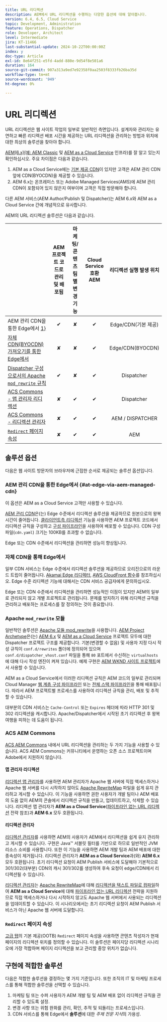 ```yaml
---
title: URL 리디렉션
description: AEM에서 URL 리디렉션을 수행하는 다양한 옵션에 대해 알아봅니다.
version: 6.4, 6.5, Cloud Service
topic: Development, Administration
feature: Operations, Dispatcher
role: Developer, Architect
level: Intermediate
jira: KT-11466
last-substantial-update: 2024-10-22T00:00:00Z
index: y
doc-type: Article
exl-id: 8e64f251-e5fd-4add-880e-9d54f8e501a6
duration: 164
source-git-commit: 907a313a9ed7e92358f0aa2503f8333fb26ba35d
workflow-type: tm+mt
source-wordcount: '949'
ht-degree: 0%

---
```


# URL 리디렉션

URL 리디렉션은 웹 사이트 작업의 일부로 일반적인 측면입니다. 설계자와 관리자는 유연하고 빠른 리디렉션 배포 시간을 제공하는 URL 리디렉션을 관리하는 방법과 위치에 대한 최상의 솔루션을 찾아야 합니다.

[AEM(6.x)(예: AEM Classic](https://experienceleague.adobe.com/en/docs/experience-manager-learn/dispatcher-tutorial/chapter-2) 및 [AEM as a Cloud Service](https://experienceleague.adobe.com/en/docs/experience-manager-cloud-service/content/overview/architecture) 인프라)를 잘 알고 있는지 확인하십시오. 주요 차이점은 다음과 같습니다.

1. AEM as a Cloud Service에는 [기본 제공 CDN](https://experienceleague.adobe.com/en/docs/experience-manager-cloud-service/content/implementing/content-delivery/cdn)이 있지만 고객은 AEM 관리 CDN 앞에 CDN(BYOCDN)을 제공할 수 있습니다.
1. AEM 6.x는 온프레미스 또는 Adobe Managed Services(AMS)에 AEM 관리 CDN이 포함되어 있지 않은지 여부이며 고객은 직접 방문해야 합니다.

다른 AEM 서비스(AEM Author/Publish 및 Dispatcher)는 AEM 6.x와 AEM as a Cloud Service 간에 개념적으로 유사합니다.

AEM의 URL 리디렉션 솔루션은 다음과 같습니다.

|                                                   | AEM 프로젝트 코드로 관리 및 배포됨 | 마케팅/콘텐츠 팀별 변경 기능 | Cloud Service 호환 AEM | 리디렉션 실행 발생 위치 |
|---------------------------------------------------|:-----------------------:|:---------------------:|:---------------------:| :---------------------:|
| AEM 관리 CDN을 통한 Edge에서 [1}](#at-edge-via-aem-managed-cdn) | ✔ | ✘ | ✔ | Edge/CDN(기본 제공) |
| [자체 CDN(BYOCDN) 가져오기를 통한 Edge에서](#at-edge-via-bring-your-own-cdn) | ✘ | ✘ | ✔ | Edge/CDN(BYOCDN) |
| [Dispatcher 구성으로서의 Apache `mod_rewrite` 규칙](#apache-mod_rewrite-module) | ✔ | ✘ | ✔ | Dispatcher |
| [ACS Commons - 맵 관리자 리디렉션](#redirect-map-manager) | ✘ | ✔ | ✔ | Dispatcher |
| [ACS Commons - 리디렉션 관리자](#redirect-manager) | ✘ | ✔ | ✔ | AEM / DISPATCHER |
| [`Redirect` 페이지 속성](#the-redirect-page-property) | ✘ | ✔ | ✔ | AEM |


## 솔루션 옵션

다음은 웹 사이트 방문자의 브라우저에 근접한 순서로 제공되는 솔루션 옵션입니다.

### AEM 관리 CDN을 통한 Edge에서 {#at-edge-via-aem-managed-cdn}

이 옵션은 AEM as a Cloud Service 고객만 사용할 수 있습니다.

[AEM 관리 CDN](https://experienceleague.adobe.com/en/docs/experience-manager-cloud-service/content/implementing/content-delivery/cdn)은(는) Edge 수준에서 리디렉션 솔루션을 제공하므로 원본으로의 왕복 시간이 줄어듭니다. [클라이언트측 리디렉션](https://experienceleague.adobe.com/en/docs/experience-manager-cloud-service/content/implementing/content-delivery/cdn-configuring-traffic#client-side-redirectors) 기능을 사용하면 AEM 프로젝트 코드에서 리디렉션 규칙을 구성하고 [구성 파이프라인](https://experienceleague.adobe.com/en/docs/experience-manager-learn/cloud-service/security/traffic-filter-and-waf-rules/how-to-setup#deploy-rules-through-cloud-manager)을 사용하여 배포할 수 있습니다. CDN 구성 파일(`cdn.yaml`) 크기는 100KB를 초과할 수 없습니다.

Edge 또는 CDN 수준에서 리디렉션을 관리하면 성능이 향상됩니다.

### 자체 CDN을 통해 Edge에서

일부 CDN 서비스는 Edge 수준에서 리디렉션 솔루션을 제공하므로 오리진으로의 라운드 트립이 줄어듭니다. [Akamai Edge 리디렉터](https://techdocs.akamai.com/cloudlets/docs/what-edge-redirector), [AWS CloudFront 함수](https://docs.aws.amazon.com/AmazonCloudFront/latest/DeveloperGuide/cloudfront-functions.html)를 참조하십시오. Edge 수준 리디렉션 기능에 대해서는 CDN 서비스 공급자에게 문의하십시오.

Edge 또는 CDN 수준에서 리디렉션을 관리하면 성능적인 이점이 있지만 AEM의 일부로 관리되지 않고 개별 프로젝트로 관리됩니다. 문제를 방지하기 위해 리디렉션 규칙을 관리하고 배포하는 프로세스를 잘 정의하는 것이 중요합니다.


### Apache `mod_rewrite` 모듈

일반적인 솔루션은 [Apache 모듈 mod_rewrite](https://httpd.apache.org/docs/current/mod/mod_rewrite.html)을 사용합니다. [AEM Project Archetype](https://github.com/adobe/aem-project-archetype)은(는) [AEM 6.x](https://github.com/adobe/aem-project-archetype/tree/develop/src/main/archetype/dispatcher.ams#file-structure) 및 [AEM as a Cloud Service](https://github.com/adobe/aem-project-archetype/tree/develop/src/main/archetype/dispatcher.cloud#file-structure) 프로젝트 모두에 대한 Dispatcher 프로젝트 구조를 제공합니다. 기본(변경할 수 없음) 및 사용자 지정 다시 작성 규칙이 `conf.d/rewrites` 폴더에 정의되어 있으며 `conf.d/dispatcher_vhost.conf` 파일을 통해 `80` 포트에서 수신하는 `virtualhosts`에 대해 다시 작성 엔진이 켜져 있습니다. 예제 구현은 [AEM WKND 사이트 프로젝트](https://github.com/adobe/aem-guides-wknd/tree/main/dispatcher/src/conf.d/rewrites)에서 사용할 수 있습니다.

AEM as a Cloud Service에서 이러한 리디렉션 규칙은 AEM 코드의 일부로 관리되며 Cloud Manager [웹 계층 구성 파이프라인](https://experienceleague.adobe.com/en/docs/experience-manager-cloud-service/content/implementing/using-cloud-manager/cicd-pipelines/introduction-ci-cd-pipelines) 또는 [전체 스택 파이프라인](https://experienceleague.adobe.com/en/docs/experience-manager-cloud-service/content/implementing/using-cloud-manager/cicd-pipelines/introduction-ci-cd-pipelines)을 통해 배포됩니다. 따라서 AEM 프로젝트별 프로세스를 사용하여 리디렉션 규칙을 관리, 배포 및 추적할 수 있습니다.

대부분의 CDN 서비스는 `Cache-Control` 또는 `Expires` 헤더에 따라 HTTP 301 및 302 리디렉션을 캐시합니다. Apache/Dispatcher에서 시작된 초기 리디렉션 후 왕복 여행을 피하는 데 도움이 됩니다.


### ACS AEM Commons

[ACS AEM Commons](https://adobe-consulting-services.github.io/acs-aem-commons/) 내에서 URL 리디렉션을 관리하는 두 가지 기능을 사용할 수 있습니다. ACS AEM Commons는 커뮤니티에서 운영하는 오픈 소스 프로젝트이며 Adobe에서 지원하지 않습니다.

#### 맵 관리자 리디렉션

[리디렉션 맵 관리자](https://adobe-consulting-services.github.io/acs-aem-commons/features/redirect-map-manager/index.html)를 사용하면 AEM 관리자가 Apache 웹 서버에 직접 액세스하거나 Apache 웹 서버를 다시 시작하지 않아도 [Apache RewriteMap](https://httpd.apache.org/docs/2.4/rewrite/rewritemap.html) 파일을 쉽게 유지 관리하고 게시할 수 있습니다. 이 기능을 사용하면 권한 사용자가 개발 팀이나 AEM 배포의 도움 없이 AEM의 콘솔에서 리디렉션 규칙을 만들고, 업데이트하고, 삭제할 수 있습니다. 리디렉션 맵 관리자가 **AEM as a Cloud Service**([파이프라인 없는 URL 리디렉션](https://experienceleague.adobe.com/en/docs/experience-manager-cloud-service/content/implementing/content-delivery/pipeline-free-url-redirects) 전략 참조)과 **AEM 6.x** 모두 호환됩니다.

#### 리디렉션 관리자

[리디렉션 관리자](https://adobe-consulting-services.github.io/acs-aem-commons/features/redirect-manager/index.html)를 사용하면 AEM의 사용자가 AEM에서 리디렉션을 쉽게 유지 관리하고 게시할 수 있습니다. 구현은 Java™ 서블릿 필터를 기반으로 하므로 일반적인 JVM 리소스 소비를 사용합니다. 또한 이 기능을 사용하면 AEM 개발 팀과 AEM 배포에 대한 종속성이 제거됩니다. 리디렉션 관리자가 **AEM as a Cloud Service**&#x200B;과(와) **AEM 6.x** 모두 호환됩니다. 초기 리디렉션 요청이 AEM Publish 서비스에 도달해야 기본적으로 301/302(대부분) CDN의 캐시 301/302를 생성하여 후속 요청이 edge/CDN에서 리디렉션될 수 있습니다.

[리디렉션 관리자](https://adobe-consulting-services.github.io/acs-aem-commons/features/redirect-manager/index.html)는 [Apache RewriteMap](https://httpd.apache.org/docs/2.4/rewrite/rewritemap.html)에 대해 [리디렉션을 텍스트 파일로 컴파일](https://adobe-consulting-services.github.io/acs-aem-commons/features/redirect-manager/subpages/rewritemap.html)하여 **AEM as a Cloud Service**&#x200B;에 대해 [파이프라인 없는 URL 리디렉션](https://experienceleague.adobe.com/en/docs/experience-manager-cloud-service/content/implementing/content-delivery/pipeline-free-url-redirects) 전략을 지원하므로 직접 액세스하거나 다시 시작하지 않고도 Apache 웹 서버에서 사용되는 리디렉션을 업데이트할 수 있습니다. 이 시나리오에서는 초기 리디렉션 요청이 AEM Publish 서비스가 아닌 Apache 웹 서버에 도달합니다.

### `Redirect` 페이지 속성

[고급 탭](https://experienceleague.adobe.com/docs/experience-manager-cloud-service/content/sites/authoring/sites-console/page-properties.html)의 기본 제공(OOTB) `Redirect` 페이지 속성을 사용하면 콘텐츠 작성자가 현재 페이지의 리디렉션 위치를 정의할 수 있습니다. 이 솔루션은 페이지당 리디렉션 시나리오에 가장 적합하며 페이지 리디렉션을 보고 관리할 중앙 위치가 없습니다.

## 구현에 적합한 솔루션

다음은 적합한 솔루션을 결정하는 몇 가지 기준입니다. 또한 조직의 IT 및 마케팅 프로세스를 통해 적합한 솔루션을 선택할 수 있습니다.

1. 마케팅 팀 또는 수퍼 사용자가 AEM 개발 팀 및 AEM 배포 없이 리디렉션 규칙을 관리할 수 있도록 설정.
1. 변경 사항 또는 위험 완화를 관리, 확인, 추적 및 되돌리는 프로세스입니다.
1. CDN 서비스를 통해 Edge에서 **솔루션**&#x200B;에 대한 _주제 전문 지식_&#x200B;의 가용성.
